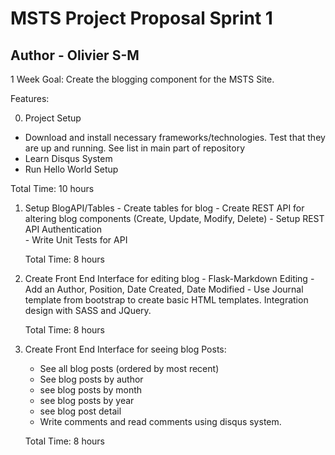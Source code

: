# MSTS Project Proposal Sprint 1 

## Author - Olivier S-M


1 Week Goal: Create the blogging component for the MSTS Site.

Features:

0. Project Setup

- Download and install necessary frameworks/technologies. Test that they are up and running. See list in main part of repository
- Learn Disqus System
- Run Hello World Setup

Total Time: 10 hours


1. Setup BlogAPI/Tables
        - Create tables for blog
        - Create REST API for altering blog components (Create, Update, Modify, Delete)
        - Setup REST API Authentication  
        - Write Unit Tests for API

    Total Time: 8 hours


2. Create Front End Interface for editing blog
        - Flask-Markdown Editing
        - Add an Author, Position, Date Created, Date Modified
        - Use Journal template from bootstrap to create basic HTML templates. Integration design with SASS and JQuery.

    Total Time: 8 hours

3. Create Front End Interface for seeing blog Posts:

    - See all blog posts (ordered by most recent)
    - See blog posts by author
    - see blog posts by month
    - see blog posts by year
    - see blog post detail
    - Write comments and read comments using disqus system. 

    Total Time: 8 hours
